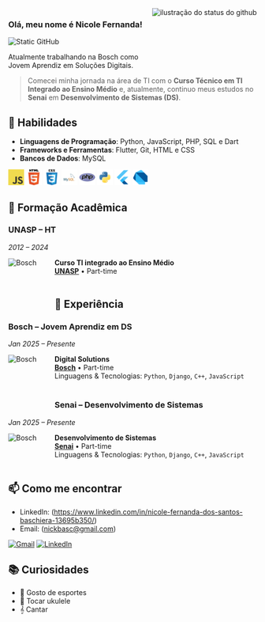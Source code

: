 <img align='right' src="https://github-readme-stats.vercel.app/api?username=NandaLux&show_icons=true&title_color=783c00&text_color=af552e&icon_color=783c00&bg_color=f8efd4&cache_seconds=2300" alt="ilustração do status do github">

### Olá, meu nome é Nicole Fernanda!

<img src="https://img.shields.io/static/v1?label=Overview&message=Nicole&color=f8efd4&style=for-the-badge&logo=GitHub" alt="Static GitHub">

<p> Atualmente trabalhando na Bosch como<br/> Jovem Aprendiz em Soluções Digitais.</p>

> Comecei minha jornada na área de TI com o
> **Curso Técnico em TI Integrado ao Ensino Médio** e,
> atualmente, continuo meus estudos no **Senai**
>  em **Desenvolvimento de Sistemas (DS)**. 

## 🔧 Habilidades

- **Linguagens de Programação**: Python, JavaScript, PHP, SQL e Dart
- **Frameworks e Ferramentas**: Flutter, Git, HTML e CSS
- **Bancos de Dados**: MySQL
<p>
<code><img height="32" src="https://raw.githubusercontent.com/github/explore/80688e429a7d4ef2fca1e82350fe8e3517d3494d/topics/javascript/javascript.png" alt="Javascript"/></code>
<code><img height="32" src="https://raw.githubusercontent.com/github/explore/80688e429a7d4ef2fca1e82350fe8e3517d3494d/topics/html/html.png" alt="HTML5"/></code>
<code><img height="32" src="https://raw.githubusercontent.com/github/explore/80688e429a7d4ef2fca1e82350fe8e3517d3494d/topics/css/css.png" alt="CSS"/></code>
<code><img height="32" src="https://raw.githubusercontent.com/github/explore/80688e429a7d4ef2fca1e82350fe8e3517d3494d/topics/mysql/mysql.png" alt="MySQL"/></code>
<code><img height="32" src="https://raw.githubusercontent.com/github/explore/80688e429a7d4ef2fca1e82350fe8e3517d3494d/topics/php/php.png" alt="PHP"/></code>
<code><img height="32" src="https://raw.githubusercontent.com/github/explore/80688e429a7d4ef2fca1e82350fe8e3517d3494d/topics/python/python.png" alt="PYTHON"/></code>
<code><img height="32" src="https://raw.githubusercontent.com/github/explore/80688e429a7d4ef2fca1e82350fe8e3517d3494d/topics/flutter/flutter.png" alt="FLUTTER"/></code>
<code><img height="32" src="https://raw.githubusercontent.com/github/explore/80688e429a7d4ef2fca1e82350fe8e3517d3494d/topics/dart/dart.png" alt="DART"/></code>
</p>

## 📖 Formação Acadêmica

### UNASP – HT
*2012 – 2024*

[<img align="left" height="94px" width="94px" alt="Bosch" src="https://encrypted-tbn0.gstatic.com/images?q=tbn:ANd9GcTvMrP_jB9XMxix9PXdU3HsR6c4OriXpL6dAXz6ZYfXM7HCHx9du4ukzeOzOlinsbVBXmY&usqp=CAU"/>](https://www.senai.com/)

**Curso TI integrado ao Ensino Médio** \
[**UNASP**](https://unasp.br/) • Part-time \
<br/>


## 💼 Experiência

### Bosch – Jovem Aprendiz em DS
*Jan 2025 – Presente*

[<img align="left" height="94px" width="94px" alt="Bosch" src="https://encrypted-tbn0.gstatic.com/images?q=tbn:ANd9GcSL1mujf2VEwOTPl7dZmGHq6DIzrdKW_qVzbA&s"/>](https://www.bosch.com/)

**Digital Solutions** \
[**Bosch**](https://www.Bosch.com/) • Part-time \
Linguagens & Tecnologias: `Python`, `Django`, `C++`, `JavaScript`\
<br/>

### Senai – Desenvolvimento de Sistemas
*Jan 2025 – Presente*

[<img align="left" height="94px" width="94px" alt="Bosch" src="https://encrypted-tbn0.gstatic.com/images?q=tbn:ANd9GcTvMrP_jB9XMxix9PXdU3HsR6c4OriXpL6dAXz6ZYfXM7HCHx9du4ukzeOzOlinsbVBXmY&usqp=CAU"/>](https://www.senai.com/)

**Desenvolvimento de Sistemas** \
[**Senai**](https://www.Senai.com/) • Part-time \
Linguagens & Tecnologias: `Python`, `Django`, `C++`, `JavaScript`\
<br/>

## 📫 Como me encontrar

- LinkedIn: (https://www.linkedin.com/in/nicole-fernanda-dos-santos-baschiera-13695b350/)
- Email: (nickbasc@gmail.com)
 <p align="left">
  <a href="#" title="Gmail">
  <img src="https://img.shields.io/badge/-Gmail-FF0000?style=flat-square&labelColor=FF0000&logo=gmail&logoColor=white&link=LINK-DO-SEU-GMAIL" alt="Gmail"/></a>
  <a href="#" title="LinkedIn">
  <img src="https://img.shields.io/badge/-Linkedin-0e76a8?style=flat-square&logo=Linkedin&logoColor=white&link=LINK-DO-SEU-LINKEDIN" alt="LinkedIn"/></a>
</p>


## 📚 Curiosidades

- 🏀 Gosto de esportes
- 🎻 Tocar ukulele 
- 𝄞  Cantar



